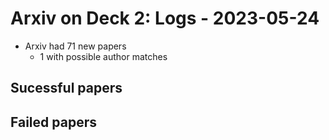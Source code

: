 # Arxiv on Deck 2: Logs - 2023-05-24

* Arxiv had 71 new papers
    * 1 with possible author matches

## Sucessful papers

## Failed papers

